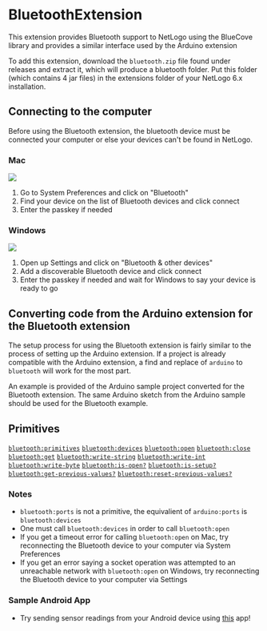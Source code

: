 # BluetoothExtension
This extension provides Bluetooth support to NetLogo using the BlueCove library and provides a similar interface used by the Arduino extension

To add this extension, download the `bluetooth.zip` file found under releases and extract it, which will produce a bluetooth folder.   Put this folder (which contains 4 jar files) in the extensions folder of your NetLogo 6.x installation.

## Connecting to the computer
Before using the Bluetooth extension, the bluetooth device must be connected your computer or else your devices can't be found in NetLogo.
### Mac
![](images/MacBluetooth.png)
1. Go to System Preferences and click on "Bluetooth"
2. Find your device on the list of Bluetooth devices and click connect
3. Enter the passkey if needed
### Windows
![](images/WindowsBluetooth.png)
1. Open up Settings and click on "Bluetooth & other devices"
2. Add a discoverable Bluetooth device and click connect
3. Enter the passkey if needed and wait for Windows to say your device is ready to go

## Converting code from the Arduino extension for the Bluetooth extension 
The setup process for using the Bluetooth extension is fairly similar to the process of setting up the Arduino extension. If a project is already compatible with the Arduino extension, a find and replace of `arduino` to `bluetooth` will work for the most part.

An example is provided of the Arduino sample project converted for the Bluetooth extension. The same Arduino sketch from the Arduino sample should be used for the Bluetooth example.

## Primitives

[`bluetooth:primitives`](#)
[`bluetooth:devices`](#)
[`bluetooth:open`](#)
[`bluetooth:close`](#)
[`bluetooth:get`](#)
[`bluetooth:write-string`](#)
[`bluetooth:write-int`](#)
[`bluetooth:write-byte`](#)
[`bluetooth:is-open?`](#)
[`bluetooth:is-setup?`](#)
[`bluetooth:get-previous-values?`](#)
[`bluetooth:reset-previous-values?`](#)

### Notes
* `bluetooth:ports` is not a primitive, the equivalient of `arduino:ports` is `bluetooth:devices`
* One must call `bluetooth:devices` in order to call `bluetooth:open` 
* If you get a timeout error for calling `bluetooth:open` on Mac, try reconnecting the Bluetooth device to your computer via System Preferences
* If you get an error saying a socket operation was attempted to an unreachable network with `bluetooth:open` on Windows, try reconnecting the Bluetooth device to your computer via Settings

### Sample Android App
* Try sending sensor readings from your Android device using [this](https://github.com/bainco/BluetoothSensorApp) app!
